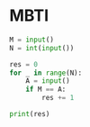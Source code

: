 # MBTI

```python
M = input()
N = int(input())

res = 0
for _ in range(N):
    A = input()
    if M == A:
        res += 1

print(res)
```

